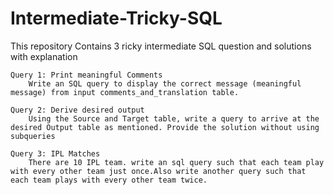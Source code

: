 # Intermediate-Tricky-SQL
This repository Contains 3 ricky intermediate SQL question and solutions with explanation
    
    Query 1: Print meaningful Comments
        Write an SQL query to display the correct message (meaningful message) from input comments_and_translation table.
    
    Query 2: Derive desired output
        Using the Source and Target table, write a query to arrive at the desired Output table as mentioned. Provide the solution without using subqueries
    
    Query 3: IPL Matches
        There are 10 IPL team. write an sql query such that each team play with every other team just once.Also write another query such that each team plays with every other team twice.
